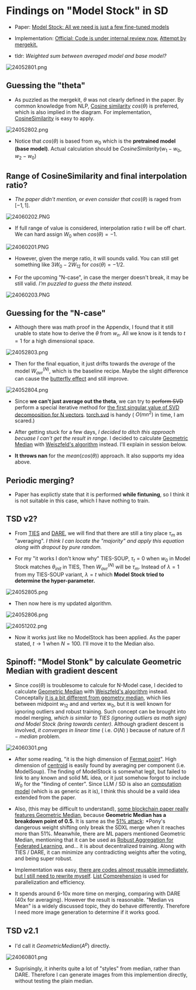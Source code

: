 # Findings on "Model Stock" in SD #

- Paper: [Model Stock: All we need is just a few fine-tuned models](https://arxiv.org/abs/2403.19522)

- Implementation: [Official: Code is under internal review now.](https://github.com/naver-ai/model-stock) [Attempt by mergekit.](https://github.com/arcee-ai/mergekit/blob/main/mergekit/merge_methods/model_stock.py)

- tldr: *Weighted sum between averaged model and base model?*

![24052801.png](./img/24052801.png)

## Guessing the "theta" ##

- As puzzled as the mergekit, $\theta$ was not clearly defined in the paper. By common knowledge from NLP, [Cosine similarity](https://en.wikipedia.org/wiki/Cosine_similarity) $cos(\theta)$ is preferred, which is also implied in the diagram. For implementation, [CosineSimilarity](https://pytorch.org/docs/stable/generated/torch.nn.CosineSimilarity.html) is easy to apply.

![24052802.png](./img/24052802.png)

- Notice that $cos(\theta)$ is based from $w_0$ which is the **pretrained model (base model)**. Actual calculation should be $CosineSimilarity(w_1-w_0,w_2-w_0)$

## Range of CosineSimilarity and final interpolation ratio? ##

- *The paper didn't mention, or even consider that* $cos(\theta)$ is raged from $[-1,1]$.

![24060202.PNG](./img/24060202.PNG)

- If full range of value is considered, interpolation ratio $t$ will be off chart. We can hard assign $W_0$ when $cos(\theta)=-1$.

![24060201.PNG](./img/24060201.PNG)

- However, given the merge ratio, it will sounds valid. You can still get something like $3 W_0 - 2 W_{12}$ for $cos(\theta)=-1/2$.

- For the upcoming "N-case", in case the merger doesn't break, it may be still valid. *I'm puzzled to guess the theta instead.* 

![24060203.PNG](./img/24060203.PNG)

## Guessing for the "N-case" ##

- Although there was math proof in the Appendix, I found that it still unable to state how to derive the $\theta$ from $w_n$. All we know is it tends to $t=1$ for a high dimensional space.

![24052803.png](./img/24052803.png)

- Then for the final equation, it just drifts towards the *average* of the model $W_{avr}^{(N)}$, which is the baseline recipe. Maybe the slight difference can cause the [butterfly effect](https://en.wikipedia.org/wiki/Butterfly_effect) and still improve.

![24052804.png](./img/24052804.png)

- Since **we can't just average out the theta**, we can try to ~~perform SVD~~ perform a special iterative method for [the first singular value of SVD decomposition for N vectors](https://stats.stackexchange.com/questions/239059/similarity-metrics-for-more-than-two-vectors). [torch.svd](https://pytorch.org/docs/stable/generated/torch.svd.html) is handy ( $O(mn^2)$ in time, I am scared.)

- After getting stuck for a few days, *I decided to ditch this approach becuase I can't get the result in range.* I decided to calculate [Geometric Median](https://en.wikipedia.org/wiki/Geometric_median) with [Weiszfeld's algorithm](https://github.com/scoutant/l1-median/tree/main) instead. I'll explain in session below.

- **It throws nan** for the $mean(cos(\theta))$ approach. It also supports my idea above.

## Periodic merging? ##

- Paper has explictly state that it is performed **while fintuning**, so I think it is not suitable in this case, which I have nothing to train.

## TSD v2? ##

- From [TIES](./ties.md) and [DARE](./dare.md), we will find that there are still a tiny place $\tau_m$ as "averaging". *I think I can locate the "majority" and apply this equation along with dropout by pure random.* 

- For my "it works I don't know why" TIES-SOUP, $\tau_t=0$ when $w_0$ in Model Stock matches $\theta_{init}$ in TIES, Then $W_{avr}^{(N)}$ will be $\tau_m$. Instead of $\lambda=1$ from my TIES-SOUP variant, $\lambda=t$ which **Model Stock tried to determine the hyper-parameter.**

![24052805.png](./img/24052805.png)

- Then now here is my updated algorithm.

![24052806.png](./img/24052806.png)

![24051202.png](./img/24051202.png)

- Now it works just like no ModelStock has been applied. As the paper stated, $t \rightarrow 1$ when $N=100$. I'll move it to the Median also.

## Spinoff: "Model Stonk" by calculate Geometric Median with gradient descent ##

- Since $cos(\theta)$ is troublesome to calcule for N-Model case, I decided to calculate [Geometric Median](https://en.wikipedia.org/wiki/Geometric_median) with [Weiszfeld's algorithm](https://github.com/scoutant/l1-median/tree/main) instead. Conceptally [it is a bit different from geometry median](https://www.geeksforgeeks.org/geometric-median/), which lies between midpoint $w_{12}$ and  and vertex $w_0$, but it is well known for ignoring outliers and robust training. Such concept can be brought into model merging, *which is similar to TIES (ignoring outliers as math sign) and Model Stock (bring towards center)*. Although gradient descent is involved, *it converges in linear time* ( i.e. $O(N)$ ) because of nature of $l1-median$ problem.

![24060301.png](./img/24060301.png)

- After some reading, "it is the high dimension of [Fermat point](https://en.wikipedia.org/wiki/Fermat_point)". High dimension of [centroid](https://en.wikipedia.org/wiki/Centroid) is easily found by averaging per component (i.e. ModelSoup). The finding of ModelStock is somewhat legit, but failed to link to any known and solid ML idea, or it just somehow forgot to include $W_0$ for the "finding of center". Since LLM / SD is also an [computation model](https://en.wikipedia.org/wiki/Model_of_computation) (which is as generic as it is), I think this should be a vaild idea extended from the paper.

- Also, (this may be difficult to understand), [some blockchain paper really features Geometric Median](https://arxiv.org/abs/1705.05491), because **Geometric Median has a breakdown point of 0.5.** It is same as the [51% attack](https://www.investopedia.com/terms/1/51-attack.asp): *Pony's dangerous weight shifting only break the SDXL merge when it reaches more than 51%. Meanwhile, there are ML papers mentioned Geometric Median, mentioning that it can be used as [Robust Aggregation for Federated Learning](https://arxiv.org/abs/1912.13445), and... it is about decentralized training. Along with TIES / DARE, it can minimize any contradicting weights after the voting, and being super robust.

- Implementation was easy, [there are codes almost reusable immediately](https://github.com/krishnap25/geom_median/blob/main/src/geom_median/torch/weiszfeld_list_of_array.py), [but I still need to rewrite myself](https://github.com/6DammK9/sd-mecha/commit/f2119b812e3483036183468c8b0d763e0a288dad). [List Comprehension](https://www.w3schools.com/python/python_lists_comprehension.asp) is used for parallelization and efficiency.

- It spends around 6-10x more time on merging, comparing with DARE (40x for averaging). However the result is reasonable. "Median vs Mean" is a widely discussed topic, they do behave differently. Therefore I need more image generation to determine if it works good.

## TSD v2.1 ##

- I'd call it $GeometricMedian(A^p)$ directly.

![24060801.png](./img/24060801.png)

- Suprisingly, it inherits quite a lot of "styles" from median, rather than DARE. Therefore I can generate images from this implemention directly, without testing the plain median.